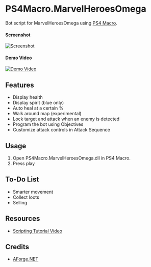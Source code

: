 ﻿# PS4Macro.MarvelHeroesOmega

Bot script for MarvelHeroesOmega using [PS4 Macro](https://github.com/komefai/PS4Macro).

#### Screenshot

![Screenshot](https://raw.githubusercontent.com/komefai/PS4Macro.MarvelHeroesOmega/master/_resources/Screenshot.png)

#### Demo Video

[![Demo Video](https://img.youtube.com/vi/PoGtDRzVKyk/0.jpg)](https://www.youtube.com/watch?v=PoGtDRzVKyk)

## Features

- Display health
- Display spirit (blue only)
- Auto heal at a certain %
- Walk around map (experimental)
- Lock target and attack when an enemy is detected
- Program the bot using Objectives
- Customize attack controls in Attack Sequence

## Usage

1. Open PS4Macro.MarvelHeroesOmega.dll in PS4 Macro.
2. Press play

## To-Do List

- Smarter movement
- Collect loots
- Selling

## Resources

- [Scripting Tutorial Video](https://youtu.be/daCb97rbimA)

## Credits

- [AForge.NET](www.aforgenet.com)
